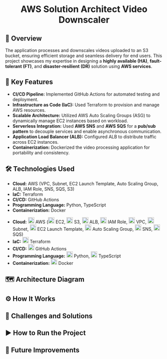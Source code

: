 <h1 align="center">
  <b>AWS Solution Architect Video Downscaler</b>
</h1>

<h2>📌 Overview</h2>
<p>The application processes and downscales videos uploaded to an S3 bucket, ensuring efficient storage and seamless delivery for end users. This project showcases my expertise in designing a <b>highly available (HA)</b>, <b>fault-tolerant (FT)</b>, and <b>disaster-resilient (DR)</b> solution using <b>AWS services</b>.

<h2>🚀 Key Features</h2>
<ul>
  <li><b>CI/CD Pipeline:</b> Implemented GitHub Actions for automated testing and deployment.</li>
  <li><b>Infrastructure as Code (IaC):</b> Used Terraform to provision and manage AWS resources.</li>
  <li><b>Scalable Architecture:</b> Utilized AWS Auto Scaling Groups (ASG) to dynamically manage EC2 instances based on workload.</li>
  <li><b>Serverless Integration:</b> Used <b>AWS SNS</b> and <b>AWS SQS</b> for a <b>pub/sub pattern</b> to decouple services and enable asynchronous communication.</li>
  <li><b>Application Load Balancer (ALB):</b> Configured ALB to distribute traffic across EC2 instances.</li>
  <li><b>Containerization:</b> Dockerized the video processing application for portability and consistency.</li>
</ul>

<h2>🛠️ Technologies Used</h2>
<ul>
  <li><b>Cloud:</b> AWS (VPC, Subnet, EC2 Launch Template, Auto Scaling Group, ALB, IAM Role, SNS, SQS, S3)</li>
  <li><b>IaC:</b> Terraform</li>
  <li><b>CI/CD:</b> GitHub Actions</li>
  <li><b>Programming Language:</b> Python, TypeScript</li>
  <li><b>Containerization:</b> Docker</li>
</ul>
<ul>
  <li><b>Cloud:</b> <img src="https://img.icons8.com/ios/50/000000/amazon-web-services.png" alt="AWS" style="width: 20px;"/> AWS (<img src="https://img.icons8.com/ios/50/000000/virtual-machine.png" alt="EC2" style="width: 20px;"/> EC2, <img src="https://img.icons8.com/ios/50/000000/amazon-s3.png" alt="S3" style="width: 20px;"/> S3, <img src="https://img.icons8.com/ios/50/000000/application.png" alt="ALB" style="width: 20px;"/> ALB, <img src="https://img.icons8.com/ios/50/000000/key.png" alt="IAM" style="width: 20px;"/> IAM Role, <img src="https://img.icons8.com/ios/50/000000/network.png" alt="VPC" style="width: 20px;"/> VPC, <img src="https://img.icons8.com/ios/50/000000/folder.png" alt="Subnet" style="width: 20px;"/> Subnet, <img src="https://img.icons8.com/ios/50/000000/aws.png" alt="Launch Template" style="width: 20px;"/> EC2 Launch Template, <img src="https://img.icons8.com/ios/50/000000/autoscaling.png" alt="Auto Scaling" style="width: 20px;"/> Auto Scaling Group, <img src="https://img.icons8.com/ios/50/000000/message.png" alt="SNS" style="width: 20px;"/> SNS, <img src="https://img.icons8.com/ios/50/000000/queue.png" alt="SQS" style="width: 20px;"/> SQS)</li>
  <li><b>IaC:</b> <img src="https://img.icons8.com/ios/50/000000/terraform.png" alt="Terraform" style="width: 20px;"/> Terraform</li>
  <li><b>CI/CD:</b> <img src="https://img.icons8.com/ios/50/000000/github.png" alt="GitHub Actions" style="width: 20px;"/> GitHub Actions</li>
  <li><b>Programming Language:</b> <img src="https://img.icons8.com/ios/50/000000/python.png" alt="Python" style="width: 20px;"/> Python, <img src="https://img.icons8.com/ios/50/000000/typescript.png" alt="TypeScript" style="width: 20px;"/> TypeScript</li>
  <li><b>Containerization:</b> <img src="https://img.icons8.com/ios/50/000000/docker.png" alt="Docker" style="width: 20px;"/> Docker</li>
</ul>


<h2>🗺️ Architecture Diagram</h2>

<h2>⚙️ How It Works</h2>

<h2>🐞 Challenges and Solutions</h2>

<h2>▶️ How to Run the Project</h2>

<h2>🔮 Future Improvements</h2>
